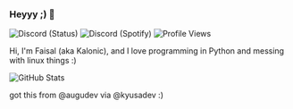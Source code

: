 ### Heyyy ;) 👋

<!--
**Kalonic/Kalonic** is a ✨ _special_ ✨ repository because its `README.md` (this file) appears on your GitHub profile.

Here are some ideas to get you started:

- 🔭 I’m currently working on ...
- 🌱 I’m currently learning ...
- 👯 I’m looking to collaborate on ...
- 🤔 I’m looking for help with ...
- 💬 Ask me about ...
- 📫 How to reach me: ...
- 😄 Pronouns: ...
- ⚡ Fun fact: ...
-->

![Discord (Status)](https://img.shields.io/endpoint?url=https://dev.discordprofiles.me/api/badge/status/407221681858412575?simple=true&logo=discord&logoColor=white&color=43B581) ![Discord (Spotify)](https://img.shields.io/endpoint?label=Listening%20To&url=https://dev.discordprofiles.me/api/badge/spotify/407221681858412575&color=1ED45F)
![Profile Views](https://komarev.com/ghpvc/?username=Kalonic)

Hi, I'm Faisal (aka Kalonic), and I love programming in Python and messing with linux things :)

![GitHub Stats](https://github-readme-stats.vercel.app/api?username=Kalonic&count_private=true&show_icons=true&theme=dracula)

got this from @augudev via @kyusadev :)

